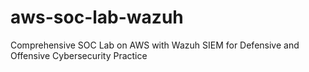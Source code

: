 # aws-soc-lab-wazuh
Comprehensive SOC Lab on AWS with Wazuh SIEM for Defensive and Offensive Cybersecurity Practice
